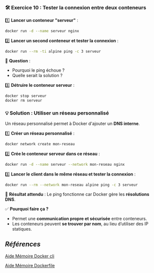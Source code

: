 ### **🛠 Exercice 10 : Tester la connexion entre deux conteneurs**
1️⃣ **Lancer un conteneur "serveur"** :
```sh
docker run -d --name serveur nginx
```

2️⃣ **Lancer un second conteneur et tester la connexion** :
```sh
docker run --rm -ti alpine ping -c 3 serveur
```
📌 **Question** :
- Pourquoi le ping échoue ?  
- Quelle serait la solution ?

3️⃣ **Détruire le conteneur serveur** :
```sh
docker stop serveur 
docker rm serveur
```

### **💡 Solution : Utiliser un réseau personnalisé**
Un réseau personnalisé permet à Docker d'ajouter un **DNS interne**.

1️⃣ **Créer un réseau personnalisé** :
```sh
docker network create mon-reseau
```
2️⃣ **Crée le conteneur serveur dans ce réseau** :
```sh
docker run -d --name serveur --network mon-reseau nginx
```
3️⃣ **Lancer le client dans le même réseau et tester la connexion** :
```sh
docker run --rm --network mon-reseau alpine ping -c 3 serveur
```
📌 **Résultat attendu** : Le ping fonctionne car Docker gère les **résolutions DNS**.

✅ **Pourquoi faire ça ?**  
- Permet une **communication propre et sécurisée** entre conteneurs.
- Les conteneurs peuvent **se trouver par nom**, au lieu d’utiliser des IP statiques.

## *Références*

[Aide Mémoire Docker cli](https://github.com/ycyr/formations/blob/main/docker/aide-memoire/docker-cli-cheatsheet.md)

[Aide Mémoire Dockerfile](https://github.com/ycyr/formations/blob/main/docker/aide-memoire/dockerfile-cheatsheet.md)